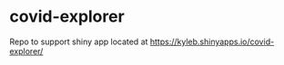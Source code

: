 # covid-explorer


Repo to support shiny app located at
 https://kyleb.shinyapps.io/covid-explorer/
